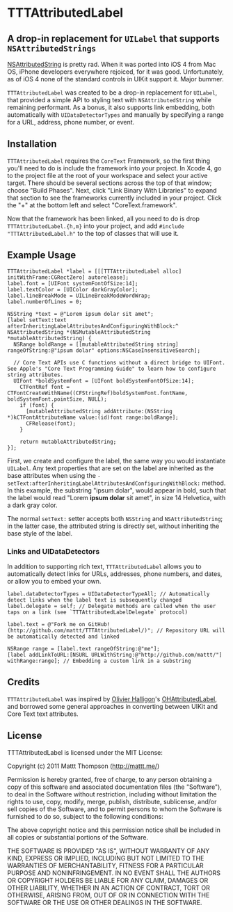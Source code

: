 # TTTAttributedLabel
## A drop-in replacement for `UILabel` that supports `NSAttributedStrings` 

[NSAttributedString](http://developer.apple.com/library/mac/#documentation/Cocoa/Reference/Foundation/Classes/NSAttributedString_Class/Reference/Reference.html) is pretty rad. When it was ported into iOS 4 from Mac OS, iPhone developers everywhere rejoiced, for it was good. Unfortunately, as of iOS 4 none of the standard controls in UIKit support it. Major bummer.

`TTTAttributedLabel` was created to be a drop-in replacement for `UILabel`, that provided a simple API to styling text with `NSAttributedString` while remaining performant. As a bonus, it also supports link embedding, both automatically with `UIDataDetectorTypes` and manually by specifying a range for a URL, address, phone number, or event.

## Installation

`TTTAttributedLabel` requires the `CoreText` Framework, so the first thing you'll need to do is include the framework into your project. In Xcode 4, go to the project file at the root of your workspace and select your active target. There should be several sections across the top of that window; choose "Build Phases". Next, click "Link Binary With Libraries" to expand that section to see the frameworks currently included in your project. Click the "+" at the bottom left and select "CoreText.framework".

Now that the framework has been linked, all you need to do is drop `TTTAttributedLabel.{h,m}` into your project, and add `#include "TTTAttributedLabel.h"` to the top of classes that will use it.

## Example Usage

    TTTAttributedLabel *label = [[[TTTAttributedLabel alloc] initWithFrame:CGRectZero] autorelease];
    label.font = [UIFont systemFontOfSize:14];
    label.textColor = [UIColor darkGrayColor];
    label.lineBreakMode = UILineBreakModeWordWrap;
    label.numberOfLines = 0;
    
    NSString *text = @"Lorem ipsum dolar sit amet";
    [label setText:text afterInheritingLabelAttributesAndConfiguringWithBlock:^ NSAttributedString *(NSMutableAttributedString *mutableAttributedString) {
      NSRange boldRange = [[mutableAttributedString string] rangeOfString:@"ipsum dolar" options:NSCaseInsensitiveSearch];
      
      // Core Text APIs use C functions without a direct bridge to UIFont. See Apple's "Core Text Programming Guide" to learn how to configure string attributes.
      UIFont *boldSystemFont = [UIFont boldSystemFontOfSize:14]; 
    	CTFontRef font = CTFontCreateWithName((CFStringRef)boldSystemFont.fontName, boldSystemFont.pointSize, NULL);
    	if (font) {
    	  [mutableAttributedString addAttribute:(NSString *)kCTFontAttributeName value:(id)font range:boldRange];
    	  CFRelease(font);
    	}
    	
    	return mutableAttributedString;
    }];

First, we create and configure the label, the same way you would instantiate `UILabel`. Any text properties that are set on the label are inherited as the base attributes when using the `-setText:afterInheritingLabelAttributesAndConfiguringWithBlock:` method. In this example, the substring "ipsum dolar", would appear in bold, such that the label would read "Lorem **ipsum dolar** sit amet", in size 14 Helvetica, with a dark gray color.

The normal `setText:` setter accepts both `NSString` and `NSAttributedString`; in the latter case, the attributed string is directly set, without inheriting the base style of the label.

### Links and UIDataDetectors

In addition to supporting rich text, `TTTAttributedLabel` allows you to automatically detect links for URLs, addresses, phone numbers, and dates, or allow you to embed your own.

    label.dataDetectorTypes = UIDataDetectorTypeAll; // Automatically detect links when the label text is subsequently changed
    label.delegate = self; // Delegate methods are called when the user taps on a link (see `TTTAttributedLabelDelegate` protocol)

    label.text = @"Fork me on GitHub! (http://github.com/mattt/TTTAttributedLabel/)"; // Repository URL will be automatically detected and linked

    NSRange range = [label.text rangeOfString:@"me"];
    [label addLinkToURL:[NSURL URLWithString:@"http://github.com/mattt/"] withRange:range]; // Embedding a custom link in a substring

## Credits

`TTTAttributedLabel` was inspired by [Olivier Halligon](https://github.com/AliSoftware)'s [OHAttributedLabel](https://github.com/AliSoftware/OHAttributedLabel), and borrowed some general approaches in converting between UIKit and Core Text text attributes.

## License

TTTAttributedLabel is licensed under the MIT License:

  Copyright (c) 2011 Mattt Thompson (http://mattt.me/)

  Permission is hereby granted, free of charge, to any person obtaining a copy
  of this software and associated documentation files (the "Software"), to deal
  in the Software without restriction, including without limitation the rights
  to use, copy, modify, merge, publish, distribute, sublicense, and/or sell
  copies of the Software, and to permit persons to whom the Software is
  furnished to do so, subject to the following conditions:

  The above copyright notice and this permission notice shall be included in
  all copies or substantial portions of the Software.

  THE SOFTWARE IS PROVIDED "AS IS", WITHOUT WARRANTY OF ANY KIND, EXPRESS OR
  IMPLIED, INCLUDING BUT NOT LIMITED TO THE WARRANTIES OF MERCHANTABILITY,
  FITNESS FOR A PARTICULAR PURPOSE AND NONINFRINGEMENT. IN NO EVENT SHALL THE
  AUTHORS OR COPYRIGHT HOLDERS BE LIABLE FOR ANY CLAIM, DAMAGES OR OTHER
  LIABILITY, WHETHER IN AN ACTION OF CONTRACT, TORT OR OTHERWISE, ARISING FROM,
  OUT OF OR IN CONNECTION WITH THE SOFTWARE OR THE USE OR OTHER DEALINGS IN
  THE SOFTWARE.
